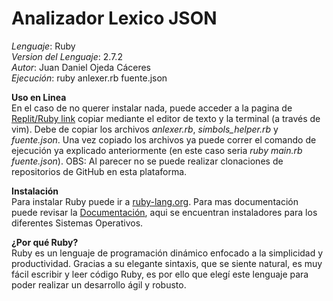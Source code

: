 # Analizador Lexico JSON
_Lenguaje_: Ruby<br/>
_Version del Lenguaje_: 2.7.2<br/>
_Autor_: Juan Daniel Ojeda Cáceres<br/>
_Ejecución_: ruby anlexer.rb fuente.json<br/>

**Uso en Linea**<br/>
En el caso de no querer instalar nada, puede acceder a la pagina de [Replit/Ruby link](https://replit.com/languages/ruby) copiar mediante el editor de texto y la terminal (a través de vim). Debe de copiar los archivos _anlexer.rb_, *simbols_helper.rb* y _fuente.json_. Una vez copiado los archivos ya puede correr el comando de ejecución ya explicado anteriormente (en este caso seria _ruby main.rb fuente.json_). OBS: Al parecer no se puede realizar clonaciones de repositorios de GitHub en esta plataforma.

**Instalación**<br/>
Para instalar Ruby puede ir a [ruby-lang.org](https://www.ruby-lang.org/en/downloads/). Para mas documentación puede revisar la [Documentación](https://www.ruby-lang.org/es/documentation/installation/), aqui se encuentran instaladores para los diferentes Sistemas Operativos.

**¿Por qué Ruby?**<br/>
Ruby es un lenguaje de programación dinámico enfocado a la simplicidad y productividad. Gracias a su elegante sintaxis, que se siente natural, es muy fácil escribir y leer código Ruby, es por ello que elegí este lenguaje para poder realizar un desarrollo ágil y robusto.